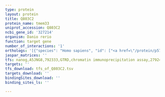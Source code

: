```yaml
---
type: protein
layout: protein
title: Q803C2
protein_name: tmem33
uniprot_accession: Q803C2
ncbi_gene_id: '327214'
organism: Danio rerio
function: target gene
number_of_interactions: '1'
orthologs: '[{"species": "Homo sapiens", "id": ["<a href=\"/protein/p57088\">P57088</a>"]}, {"species": "Mus musculus", "id": ["<a href=\"/protein/q9cr67\">Q9CR67</a>"]}, {"species": "Rattus norvegicus", "id": ["<a href=\"/protein/a0a0h2uha6\">A0A0H2UHA6</a>"]}, {"species": "Drosophila melanogaster", "id": ["<a href=\"/protein/q9v447\">Q9V447</a>"]}, {"species": "Caenorhabditis elegans", "id": ["<a href=\"/protein/q9xwv0\">Q9XWV0</a>"]}]'
jaspar_matrices: ''
tfs: nanog,A5JNG8,792333,GTRD,chromatin immunoprecipitation assay,27924024%5Buid%5D,No
targets: ''
tfs_download: tfs_of_Q803C2.tsv
targets_download: ''
bindingSites_download: ''
binding_sites_ls: ''

---
```

